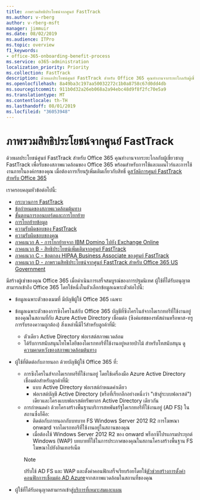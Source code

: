 ```yaml
---
title: ภาพรวมสิทธิประโยชน์จากศูนย์ FastTrack
ms.author: v-rberg
author: v-rberg-msft
manager: jimmuir
ms.date: 08/02/2019
ms.audience: ITPro
ms.topic: overview
f1_keywords:
- office-365-onboarding-benefit-process
ms.service: o365-administration
localization_priority: Priority
ms.collection: FastTrack
description: ด้วยผลประโยชน์ศูนย์ FastTrack สำหรับ Office 365 คุณทำงานจากระยะไกลกับผู้เชี่ยวชาญ FastTrack เพื่อรับของสภาพแวดล้อมของ Office 365 พร้อมสำหรับการใช้และแผนไวร์และการใช้งานภายในองค์กรของคุณ เมื่อต้องการเรียนรู้เพิ่มเติมเกี่ยวกับสิทธิ์ ดูสวัสดิการศูนย์ FastTrack สำหรับ Office 365
ms.openlocfilehash: 8a49ba3c197aa50032272c1b0a8758c67d0dd4db
ms.sourcegitcommit: 911b0d32a26eb068a2a94ebc48d9f8f2fc70e5a9
ms.translationtype: MT
ms.contentlocale: th-TH
ms.lasthandoff: 08/01/2019
ms.locfileid: "36053948"
---
```

# <a name="fasttrack-center-benefit-overview"></a>ภาพรวมสิทธิประโยชน์จากศูนย์ FastTrack

ด้วยผลประโยชน์ศูนย์ FastTrack สำหรับ Office 365 คุณทำงานจากระยะไกลกับผู้เชี่ยวชาญ FastTrack เพื่อรับของสภาพแวดล้อมของ Office 365 พร้อมสำหรับการใช้และแผนไวร์และการใช้งานภายในองค์กรของคุณ เมื่อต้องการเรียนรู้เพิ่มเติมเกี่ยวกับสิทธิ์ ดู[สวัสดิการศูนย์ FastTrack สำหรับ Office 365](O365-fasttrack-benefit-for-office-365.md)
  
เราครอบคลุมหัวข้อต่อไปนี้:
- [กระบวนการ FastTrack](O365-fasttrack-process.md) 
- [ข้อกำหนดของสภาพแวดล้อมต้นทาง](O365-source-environment-expectations.md)
- [ขั้นตอนการออนบอร์ดและการโยกย้าย](O365-onboarding-and-migration.md)
- [การโยกย้ายข้อมูล](O365-data-migration.md)
- [ความรับผิดชอบของ FastTrack](O365-fasttrack-responsibilities.md)
- [ความรับผิดชอบของคุณ](O365-your-responsibilities.md) 
- [ภาคผนวก A - การโยกย้ายจาก IBM Domino ไปยัง Exchange Online](O365-from-ibm-domino-to-exchange-online.md)
- [ภาคผนวก B - สิทธิประโยชน์เพิ่มเติมจากศูนย์ FastTrack](O365-fasttrack-additional-benefits.md)
- [ภาคผนวก C - ข้อตกลง HIPAA Business Associate ของศูนย์ FastTrack](O365-hipaa-business-associate-agreement.md)
- [ภาคผนวก D - ภาพรวมสิทธิประโยชน์จากศูนย์ FastTrack สำหรับ Office 365 US Government](US-Gov-appendix-overview.md)
    
มีสร้างผู้เช่าของคุณ Office 365 เมื่อดำเนินการเสร็จสมบูรณ์ของการปฐมนิเทศ ผู้ใช้ที่ได้รับอนุญาตสามารถเข้าถึง Office 365 โดยใช้หนึ่งในตัวเลือกข้อมูลเฉพาะตัวต่อไปนี้:
- ข้อมูลเฉพาะตัวของเมฆที่ มีบัญชีผู้ใช้ Office 365 เฉพาะ
- ข้อมูลเฉพาะตัวของการซิงโครไนส์กับ Office 365 บัญชีที่ซิงโครไนส์จากไดเรกทอรีที่ใช้งานอยู่ของคุณในสถานที่กับ Azure Active Directory เชื่อมต่อ (ซิงค์แฮชของรหัสผ่านหรือพาส-ทรูการรับรองความถูกต้อง) สิ่งเหล่านี้มีไว้สำหรับลูกค้าที่มี:
  - ตัวเดียว Active Directory ฟอเรสต์สภาพแวดล้อม
  - ได้รับการสนับสนุนโทโพโลยีของไดเรกทอรีที่ใช้งานอยู่หลายป่าไม้ สำหรับโทสนับสนุน ดู[ความคาดหวังของสภาพแวดล้อมต้นทาง](O365-source-environment-expectations.md)
- ผู้ใช้ที่ติดต่อกับภายนอก ด้วยบัญชีผู้ใช้ Office 365 ที่:
  - การซิงโครไนส์จากไดเรกทอรีที่ใช้งานอยู่ โดยใช้เครื่องมือ Azure Active Directory เชื่อมต่อสำหรับลูกค้าที่มี:
      - แบบ Active Directory ฟอเรสต์กำหนดค่าเดียว
      - ฟอเรสต์บัญชี Active Directory (หรือที่เรียกอีกอย่างหนึ่งว่า "เข้าสู่ระบบฟอเรสต์") เดียวและโครงแบบฟอเรสต์ทรัพยากร Active Directory เดียวกัน
  - การกำหนดค่า ด้วยโครงสร้างพื้นฐานบริการสหพันธรัฐไดเรกทอรีที่ใช้งานอยู่ (AD FS) ในสถานซึ่งก็คือ:
      - ติดต่อกับภายนอกกับบทบาท FS Windows Server 2012 R2 การโฆษณา onward จากไดเรกทอรีที่ใช้งานอยู่ในสถานของคุณ
      - เมื่อต้องใช้ Windows Server 2012 R2 ของ onward พร็อกซีโปรแกรมประยุกต์ Windows (WAP) บทบาทที่ใช้ในการประกาศของคุณในสถานโครงสร้างพื้นฐาน FS โฆษณาไปยังอินเทอร์เน็ต
    > [!NOTE]
    > ปรับใช้ AD FS และ WAP และตั้งค่าคอนฟิกเสร็จเรียบร้อยโดยใช้[ตัวช่วยสร้างการตั้งค่าคอนฟิกการเชื่อมต่อ AD Azure](https://go.microsoft.com/fwlink/?linkid=844794)จากสภาพแวดล้อมในสถานที่ของคุณ 
  
- ผู้ใช้ที่ได้รับอนุญาตสามารถเข้าสู่[บริการที่เหมาะสมและแผน](M365-eligible-services-and-plans.md)
    

 

